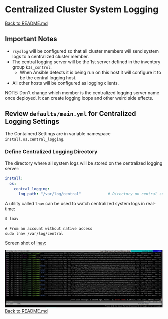 # Centralized Cluster System Logging

[Back to README.md](../README.md)

## Important Notes

* `rsyslog` will be configured so that all cluster members will send system logs to a centralized cluster member.
* The central logging server will be the 1st server defined in the inventory group `k3s_control`.
  * When Ansible detects it is being run on this host it will configure it to be the central logging host.
* All other hosts will be configured as logging clients.

NOTE: Don't change which member is the centralized logging server name once deployed.  It can create logging loops and other weird side effects.

## Review `defaults/main.yml` for Centralized Logging Settings

The Containerd Settings are in variable namespace `install.os.central_logging`.


### Define Centralized Logging Directory

The directory where all system logs will be stored on the centralized logging server:

```yaml
install:
  os:
    central_logging:
      log_path: "/var/log/central"            # Directory on central server to hold logs 
```

A utility called `lnav` can be used to watch centralized system logs in real-time:

```shell
$ lnav

# From an account without native access
sudo lnav /var/log/central
```

Screen shot of [lnav](https://lnav.org/):

![lnav screen shot](../images/lnav_k3s_logging.png)
[Back to README.md](../README.md)
